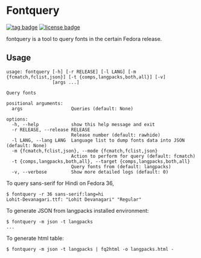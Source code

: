 # Fontquery
[![tag badge](https://img.shields.io/github/v/tag/fedora-i18n/fontquery)](https://github.com/fedora-i18n/fontquery/tags)
[![license badge](https://img.shields.io/github/license/fedora-i18n/fontquery)](./LICENSE)

fontquery is a tool to query fonts in the certain Fedora release.

## Usage

```
usage: fontquery [-h] [-r RELEASE] [-l LANG] [-m {fcmatch,fclist,json}] [-t {comps,langpacks,both,all}] [-v]
                 [args ...]

Query fonts

positional arguments:
  args                  Queries (default: None)

options:
  -h, --help            show this help message and exit
  -r RELEASE, --release RELEASE
                        Release number (default: rawhide)
  -l LANG, --lang LANG  Language list to dump fonts data into JSON (default: None)
  -m {fcmatch,fclist,json}, --mode {fcmatch,fclist,json}
                        Action to perform for query (default: fcmatch)
  -t {comps,langpacks,both,all}, --target {comps,langpacks,both,all}
                        Query fonts from (default: langpacks)
  -v, --verbose         Show more detailed logs (default: 0)
```

To query sans-serif for Hindi on Fedora 36,

```
$ fontquery -r 36 sans-serif:lang=hi
Lohit-Devanagari.ttf: "Lohit Devanagari" "Regular"
```

To generate JSON from langpacks installed environment:

```
$ fontquery -m json -t langpacks
...
```

To generate html table:

```
$ fontquery -m json -t langpacks | fq2html -o langpacks.html -
```

